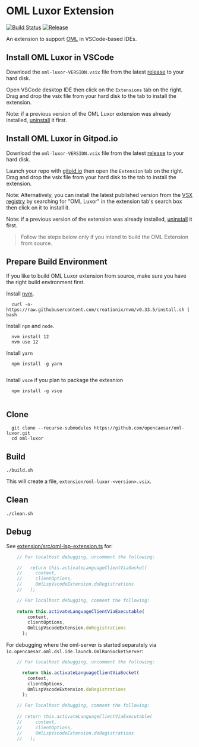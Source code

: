 # OML Luxor Extension

[![Build Status](https://app.travis-ci.com/opencaesar/oml-luxor.svg?branch=master)](https://app.travis-ci.com/github/opencaesar/oml-luxor)
[![Release](https://img.shields.io/github/v/release/opencaesar/oml-luxor?label=Download)](https://github.com/opencaesar/oml-luxor/releases/latest)

An extension to support [OML](https://opencaesar.github.io/oml) in VSCode-based IDEs.

## Install OML Luxor in VSCode

Download the `oml-luxor-VERSION.vsix` file from the latest [release](https://github.com/opencaesar/oml-luxor/releases) to your hard disk.

Open VSCode desktop IDE then click on the `Extensions` tab on the right. Drag and drop the vsix file from your hard disk to the tab to install the extension.

Note: if a previous version of the OML Luxor extension was already installed, [uninstall](https://code.visualstudio.com/docs/editor/extension-marketplace#_uninstall-an-extension) it first.

## Install OML Luxor in Gitpod.io

Download the `oml-luxor-VERSION.vsix` file from the latest [release](https://github.com/opencaesar/oml-luxor/releases) to your hard disk.

Launch your repo with [gitoid.io](https://www.gitpod.io/) then open the `Extension` tab on the right. Drag and drop the vsix file from your hard disk to the tab to install the extension.

Note: Alternatively, you can install the latest published version from the [VSX registry](https://open-vsx.org/extension/openCAESAR/oml-luxor) by searching for "OML Luxor" in the extension tab's search box then click on it to install it.

Note: if a previous version of the extension was already installed, [uninstall](https://code.visualstudio.com/docs/editor/extension-marketplace#_uninstall-an-extension) it first.

> Follow the steps below only if you intend to build the OML Extension from source.
 
## Prepare Build Environment
If you like to build OML Luxor extension from source, make sure you have the right build environment first.

Install [nvm](https://github.com/creationix/nvm#install-script).

```shell
  curl -o- https://raw.githubusercontent.com/creationix/nvm/v0.33.5/install.sh | bash
```

Install `npm` and `node`.

```shell
  nvm install 12
  nvm use 12
```

Install `yarn`
```shell
  npm install -g yarn
  
```

Install `vsce` if you plan to package the extesnion
```shell
  npm install -g vsce
  
```

## Clone
```shell
  git clone --recurse-submodules https://github.com/opencaesar/oml-luxor.git
  cd oml-luxor
```
      
## Build
```shell
./build.sh
```
This will create a file, `extension/oml-luxor-<version>.vsix`.

## Clean
```shell
./clean.sh
```

## Debug

See [extension/src/oml-lsp-extension.ts](extension/src/oml-lsp-extension.ts) for:

```typescript
    // For localhost debugging, uncomment the following:

    //   return this.activateLanguageClientViaSocket(
    //     context,
    //     clientOptions,
    //     OmlLspVscodeExtension.doRegistrations
    //   );

    // For localhost debugging, comment the following:
    
    return this.activateLanguageClientViaExecutable(
        context,
        clientOptions,
        OmlLspVscodeExtension.doRegistrations
      );
```

For debugging where the oml-server is started separately via `io.opencaesar.oml.dsl.ide.launch.OmlRunSocketServer`:

```typescript
    // For localhost debugging, uncomment the following:

      return this.activateLanguageClientViaSocket(
        context,
        clientOptions,
        OmlLspVscodeExtension.doRegistrations
      );

    // For localhost debugging, comment the following:
    
    // return this.activateLanguageClientViaExecutable(
    //     context,
    //     clientOptions,
    //     OmlLspVscodeExtension.doRegistrations
    //   );
```
